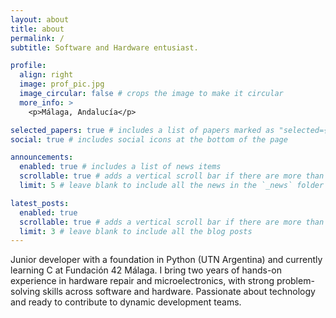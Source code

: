 ```yaml
---
layout: about
title: about
permalink: /
subtitle: Software and Hardware entusiast.

profile:
  align: right
  image: prof_pic.jpg
  image_circular: false # crops the image to make it circular
  more_info: >
    <p>Málaga, Andalucía</p>

selected_papers: true # includes a list of papers marked as "selected={true}"
social: true # includes social icons at the bottom of the page

announcements:
  enabled: true # includes a list of news items
  scrollable: true # adds a vertical scroll bar if there are more than 3 news items
  limit: 5 # leave blank to include all the news in the `_news` folder

latest_posts:
  enabled: true
  scrollable: true # adds a vertical scroll bar if there are more than 3 new posts items
  limit: 3 # leave blank to include all the blog posts
---
```


Junior developer with a foundation in Python (UTN Argentina) and currently learning C at Fundación 42 Málaga. I bring two years of hands-on experience in hardware repair and microelectronics, with strong problem-solving skills across software and hardware. Passionate about technology and ready to contribute to dynamic development teams.